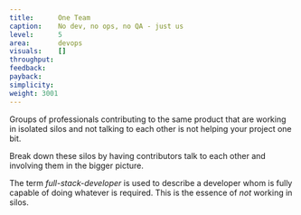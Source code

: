 ```yaml
---
title:      One Team
caption:    No dev, no ops, no QA - just us
level:      5
area:       devops
visuals:    []
throughput:
feedback:
payback:
simplicity:
weight: 3001
---
```


Groups of professionals contributing to the same product that are working in isolated silos and not talking to each other is not helping your project one bit.

Break down these silos by having contributors talk to each other and involving them in the bigger picture.

The term _full-stack-developer_ is used to describe a developer whom is fully capable of doing whatever is required. 
This is the essence of _not_ working in silos.
